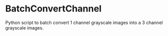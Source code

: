 # BatchConvertChannel
Python script to batch convert 1 channel grayscale images into a 3 channel grayscale images.
